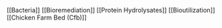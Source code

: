 [[Bacteria]]
[[Bioremediation]]
[[Protein Hydrolysates]]
[[Bioutilization]]
[[Chicken Farm Bed (Cfb)]]
